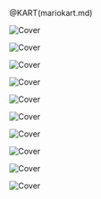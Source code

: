 <!--

<details>
<summary>layout: page
title: "MARIO"
permalink: https://jeuxsf.github.io/JSF/nintendo/mario

</details>
  
#### hidden field with metadata

-->

@KART(mariokart.md)

![Cover]()
[]()

![Cover]()
[]()

![Cover]()
[]()

![Cover]()
[]()

![Cover]()
[]()

![Cover]()
[]()

![Cover]()
[]()

![Cover]()
[]()

![Cover]()
[]()

![Cover]()
[]()
